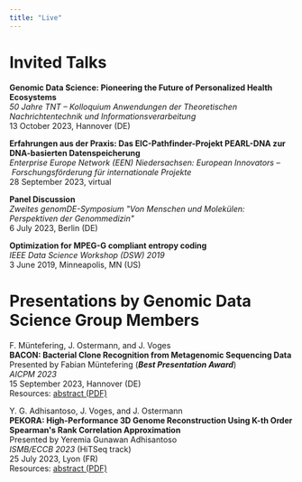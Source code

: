 ```yaml
---
title: "Live"
---
```


# Invited Talks

**Genomic Data Science: Pioneering the Future of Personalized Health Ecosystems**\
_50 Jahre TNT&nbsp;&ndash;&nbsp;Kolloquium Anwendungen der Theoretischen Nachrichtentechnik und Informationsverarbeitung_\
13 October 2023, Hannover (DE)

**Erfahrungen aus der Praxis: Das EIC-Pathfinder-Projekt PEARL-DNA zur DNA-basierten Datenspeicherung**\
_Enterprise Europe Network (EEN) Niedersachsen: European Innovators&nbsp;&ndash;&nbsp;Forschungsförderung für internationale Projekte_\
28 September 2023, virtual

**Panel Discussion**\
_Zweites genomDE-Symposium "Von Menschen und Molekülen: Perspektiven der Genommedizin"_\
6 July 2023, Berlin (DE)

**Optimization for MPEG-G compliant entropy coding**\
_IEEE Data Science Workshop (DSW) 2019_\
3 June 2019, Minneapolis, MN (US)

# Presentations by Genomic Data Science Group Members

F. Müntefering, J. Ostermann, and J. Voges\
**BACON: Bacterial Clone Recognition from Metagenomic Sequencing Data**\
Presented by Fabian Müntefering (**_Best Presentation Award_**)\
_AICPM 2023_\
15 September 2023, Hannover (DE)\
Resources: [abstract (PDF)](/download/publications/MOV23_Abstract.pdf)

Y. G. Adhisantoso, J. Voges, and J. Ostermann\
**PEKORA: High-Performance 3D Genome Reconstruction Using K-th Order Spearman's Rank Correlation Approximation**\
Presented by Yeremia Gunawan Adhisantoso\
_ISMB/ECCB 2023_ (HiTSeq track)\
25 July 2023, Lyon (FR)\
Resources: [abstract (PDF)](/download/publications/AVO23_Abstract.pdf)
